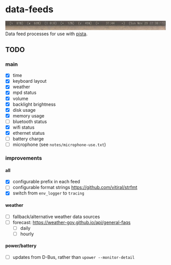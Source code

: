 data-feeds
===============================================================================
![Screenshot](screenshot.jpg)
Data feed processes for use with [pista](https://github.com/xandkar/pista).

TODO
----

### main
- [x] time
- [x] keyboard layout
- [x] weather
- [x] mpd status
- [x] volume
- [x] backlight brightness
- [x] disk usage
- [x] memory usage
- [ ] bluetooth status
- [x] wifi status
- [x] ethernet status
- [ ] battery charge
- [ ] microphone (see `notes/microphone-use.txt`)

### improvements

#### all
- [x] configurable prefix in each feed
- [ ] configurable format strings https://github.com/vitiral/strfmt
- [x] switch from `env_logger` to `tracing`

#### weather
- [ ] fallback/alternative weather data sources
- [ ] forecast: https://weather-gov.github.io/api/general-faqs
  - [ ] daily
  - [ ] hourly

#### power/battery
- [ ] updates from D-Bus, rather than `upower --monitor-detail`
